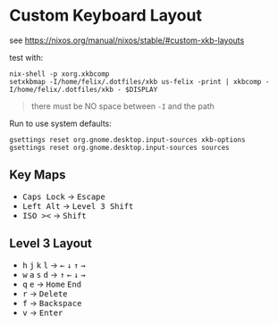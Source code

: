 # Custom Keyboard Layout

see https://nixos.org/manual/nixos/stable/#custom-xkb-layouts

test with:

```
nix-shell -p xorg.xkbcomp
setxkbmap -I/home/felix/.dotfiles/xkb us-felix -print | xkbcomp -I/home/felix/.dotfiles/xkb - $DISPLAY
```

> there must be NO space between `-I` and the path

Run to use system defaults:

```
gsettings reset org.gnome.desktop.input-sources xkb-options
gsettings reset org.gnome.desktop.input-sources sources
```

## Key Maps

* <kbd>Caps Lock</kbd> -> <kbd>Escape</kbd>
* <kbd>Left Alt</kbd> -> <kbd>Level 3 Shift</kbd>
* <kbd>ISO &gt;&lt;</kbd> -> <kbd>Shift</kbd>

## Level 3 Layout

* <kbd>h</kbd> <kbd>j</kbd> <kbd>k</kbd> <kbd>l</kbd> -> <kbd>←</kbd> <kbd>↓</kbd> <kbd>↑</kbd> <kbd>→</kbd>
* <kbd>w</kbd> <kbd>a</kbd> <kbd>s</kbd> <kbd>d</kbd> -> <kbd>↑</kbd> <kbd>←</kbd> <kbd>↓</kbd> <kbd>→</kbd>
* <kbd>q</kbd> <kbd>e</kbd> -> <kbd>Home</kbd> <kbd>End</kbd>
* <kbd>r</kbd> -> <kbd>Delete</kbd>
* <kbd>f</kbd> -> <kbd>Backspace</kbd>
* <kbd>v</kbd> -> <kbd>Enter</kbd>
